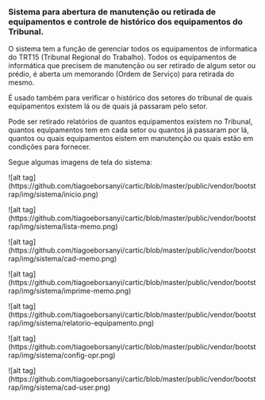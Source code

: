 <h3>Sistema para abertura de manutenção ou retirada de equipamentos e controle de histórico dos equipamentos do Tribunal.</h3>

<p>
  O sistema tem a função de gerenciar todos os equipamentos de informatica do TRT15 (Tribunal Regional do Trabalho).
  Todos os equipamentos de informática que precisem de manutenção ou ser retirado de algum setor ou prédio, é aberta um
  memorando (Ordem de Serviço) para retirada do mesmo.
</p>
<p>
  É usado também para verificar o histórico dos setores do tribunal de quais equipamentos existem lá ou de quais já
  passaram pelo setor.
</p>
<p>
  Pode ser retirado relatórios de quantos equipamentos existem no Tribunal, quantos equipamentos tem em cada setor
  ou quantos já passaram por lá, quantos ou quais equipamentos eistem em manutenção ou quais estão em condições
  para fornecer.
</p>
<p>
  Segue algumas imagens de tela do sistema:
</p>
![alt tag](https://github.com/tiagoeborsanyi/cartic/blob/master/public/vendor/bootstrap/img/sistema/inicio.png)
<p></p>
![alt tag](https://github.com/tiagoeborsanyi/cartic/blob/master/public/vendor/bootstrap/img/sistema/lista-memo.png)
<p></p>
![alt tag](https://github.com/tiagoeborsanyi/cartic/blob/master/public/vendor/bootstrap/img/sistema/cad-memo.png)
<p></p>
![alt tag](https://github.com/tiagoeborsanyi/cartic/blob/master/public/vendor/bootstrap/img/sistema/imprime-memo.png)
<p></p>
![alt tag](https://github.com/tiagoeborsanyi/cartic/blob/master/public/vendor/bootstrap/img/sistema/relatorio-equipamento.png)
<p></p>
![alt tag](https://github.com/tiagoeborsanyi/cartic/blob/master/public/vendor/bootstrap/img/sistema/config-opr.png)
<p></p>
![alt tag](https://github.com/tiagoeborsanyi/cartic/blob/master/public/vendor/bootstrap/img/sistema/cad-user.png)
